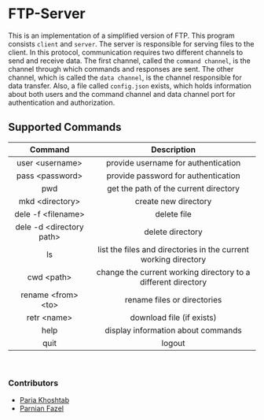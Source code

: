 # FTP-Server
This is an implementation of a simplified version of FTP. This program consists `client` and `server`. The server is responsible for serving files to the client.
In this protocol, communication requires two different channels to send and receive data. The first channel, called the `command channel`, is the channel through which commands and responses are sent. The other channel, which is called the `data channel`, is the channel responsible for data transfer. Also, a file called `config.json` exists, which holds information about both users and the command channel and data channel port for authentication and authorization.



## Supported Commands
| Command                   | Description                               |
| :-------------------:     | :---------------------------------------: |
| user \<username>          | provide username for authentication       |
| pass \<password>          | provide password for authentication       |
| pwd                       | get the path of the current directory     |
| mkd \<directory>          | create new directory   |
| dele -f \<filename>       | delete file            |
| dele -d \<directory path> | delete directory     |
| ls                        | list the files and directories in the current working directory  |
| cwd \<path>               | change the current working directory to a different directory    |
| rename \<from> \<to>      | rename files or directories                                      |
| retr \<name>              | download file (if exists)                                        |
| help                      | display information about commands                               |
| quit                      | logout                                                           |

<br>

### Contributors
* [Paria Khoshtab](https://github.com/Theparia/)
* [Parnian Fazel](https://github.com/parnianf/)

